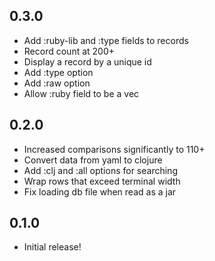 ## 0.3.0
* Add :ruby-lib and :type fields to records
* Record count at 200+
* Display a record by a unique id
* Add :type option
* Add :raw option
* Allow :ruby field to be a vec

## 0.2.0
* Increased comparisons significantly to 110+
* Convert data from yaml to clojure
* Add :clj and :all options for searching
* Wrap rows that exceed terminal width
* Fix loading db file when read as a jar

## 0.1.0
* Initial release!

